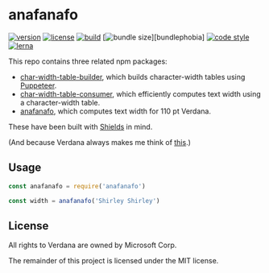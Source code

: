 # anafanafo

[![version](https://img.shields.io/npm/v/anafanafo.svg?style=flat-square)][npm]
[![license](https://img.shields.io/npm/l/anafanafo.svg?style=flat-square)][npm]
[![build](https://img.shields.io/circleci/project/github/metabolize/anafanafo.svg?style=flat-square)][build]
[![bundle size](https://img.shields.io/bundlephobia/minzip/anafanafo.svg?style=flat-square)][bundlephobia]
[![code style](https://img.shields.io/badge/code_style-prettier-ff69b4.svg?style=flat-square)][prettier]
[![lerna](https://img.shields.io/badge/maintained%20with-lerna-cc00ff.svg?style=flat-square)][lerna]

[npm]: https://npmjs.com/anafanafo
[build]: https://circleci.com/gh/metabolize/anafanafo/tree/master
[prettier]: https://prettier.io/
[lerna]: https://lernajs.io/

This repo contains three related npm packages:

- [char-width-table-builder][], which builds character-width tables using
  [Puppeteer][].
- [char-width-table-consumer][], which efficiently computes text width using a
  character-width table.
- [anafanafo][], which computes text width for 110 pt Verdana.

These have been built with [Shields][] in mind.

(And because Verdana always makes me think of [this][the name game].)

[char-width-table-builder]: packages/char-width-table-builder
[char-width-table-consumer]: packages/char-width-table-consumer
[anafanafo]: packages/anafanafo
[puppeteer]: https://pptr.dev/
[shields]: https://github.com/badges/shields/
[the name game]: https://www.youtube.com/watch?v=5MJLi5_dyn0

## Usage

```js
const anafanafo = require('anafanafo')

const width = anafanafo('Shirley Shirley')
```

## License

All rights to Verdana are owned by Microsoft Corp.

The remainder of this project is licensed under the MIT license.
